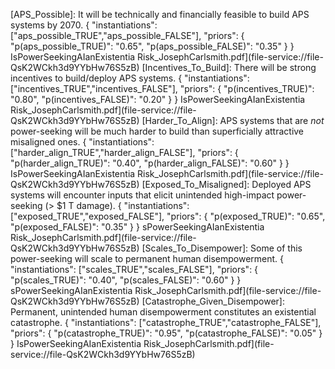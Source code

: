 [APS_Possible]: It will be technically and financially feasible to build APS systems by 2070. {
  "instantiations": ["aps_possible_TRUE","aps_possible_FALSE"],
  "priors": {
    "p(aps_possible_TRUE)": "0.65",
    "p(aps_possible_FALSE)": "0.35"
  }
} IsPowerSeekingAIanExistentia Risk_JosephCarlsmith.pdf](file-service://file-QsK2WCkh3d9YYbHw76S5zB)
[Incentives_To_Build]: There will be strong incentives to build/deploy APS systems. {
  "instantiations": ["incentives_TRUE","incentives_FALSE"],
  "priors": {
    "p(incentives_TRUE)": "0.80",
    "p(incentives_FALSE)": "0.20"
  }
} IsPowerSeekingAIanExistentia Risk_JosephCarlsmith.pdf](file-service://file-QsK2WCkh3d9YYbHw76S5zB)
[Harder_To_Align]: APS systems that are *not* power-seeking will be much harder to build than superficially attractive misaligned ones. {
  "instantiations": ["harder_align_TRUE","harder_align_FALSE"],
  "priors": {
    "p(harder_align_TRUE)": "0.40",
    "p(harder_align_FALSE)": "0.60"
  }
} IsPowerSeekingAIanExistentia Risk_JosephCarlsmith.pdf](file-service://file-QsK2WCkh3d9YYbHw76S5zB)
[Exposed_To_Misaligned]: Deployed APS systems will encounter inputs that elicit unintended high-impact power-seeking (> $1 T damage). {
  "instantiations": ["exposed_TRUE","exposed_FALSE"],
  "priors": {
    "p(exposed_TRUE)": "0.65",
    "p(exposed_FALSE)": "0.35"
  }
} sPowerSeekingAIanExistentia Risk_JosephCarlsmith.pdf](file-service://file-QsK2WCkh3d9YYbHw76S5zB)
[Scales_To_Disempower]: Some of this power-seeking will scale to permanent human disempowerment. {
  "instantiations": ["scales_TRUE","scales_FALSE"],
  "priors": {
    "p(scales_TRUE)": "0.40",
    "p(scales_FALSE)": "0.60"
  }
} sPowerSeekingAIanExistentia Risk_JosephCarlsmith.pdf](file-service://file-QsK2WCkh3d9YYbHw76S5zB)
[Catastrophe_Given_Disempower]: Permanent, unintended human disempowerment constitutes an existential catastrophe. {
  "instantiations": ["catastrophe_TRUE","catastrophe_FALSE"],
  "priors": {
    "p(catastrophe_TRUE)": "0.95",
    "p(catastrophe_FALSE)": "0.05"
  }
} IsPowerSeekingAIanExistentia Risk_JosephCarlsmith.pdf](file-service://file-QsK2WCkh3d9YYbHw76S5zB)
